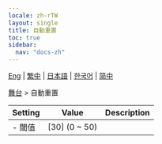 ```yaml
---
locale: zh-rTW
layout: single
title: 自動重置
toc: true
sidebar:
  nav: "docs-zh"
---
```

[Eng](/dancexr/menu/2025.4/stage/auto_reset) | [繁中](/tw/dancexr/menu/2025.4/stage/auto_reset) | [日本語](/jp/dancexr/menu/2025.4/stage/auto_reset) | [한국어](/kr/dancexr/menu/2025.4/stage/auto_reset) | [简中](/zh/dancexr/menu/2025.4/stage/auto_reset)

[舞台](../menu#舞台) > 自動重置



| Setting | Value | Description |
| :--- | --- | :--- |
|- 閾值 | [30] (0 ~ 50) | 
